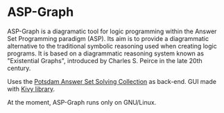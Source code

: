 # ASP-Graph

ASP-Graph is a diagramatic tool for logic programming within the Answer Set Programming paradigm (ASP). Its aim is to provide a diagrammatic alternative to the traditional symbolic reasoning used when creating logic programs. It is based on a diagrammatic reasoning system known as "Existential Graphs", introduced by Charles S. Peirce in the late 20th century.

Uses the [Potsdam Answer Set Solving Collection](https://potassco.org/) as back-end. GUI made with [Kivy library](https://kivy.org).

At the moment, ASP-Graph runs only on GNU/Linux.
